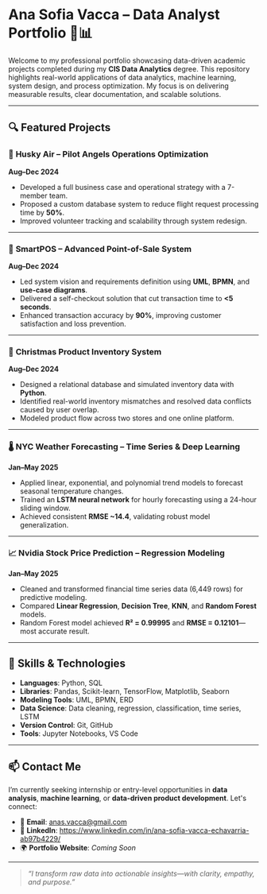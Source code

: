 
# Ana Sofia Vacca – Data Analyst Portfolio 💼📊

Welcome to my professional portfolio showcasing data-driven academic projects completed during my **CIS Data Analytics** degree. This repository highlights real-world applications of data analytics, machine learning, system design, and process optimization. My focus is on delivering measurable results, clear documentation, and scalable solutions.

---

## 🔍 Featured Projects

### 🚁 **Husky Air – Pilot Angels Operations Optimization**  
**Aug–Dec 2024**  
- Developed a full business case and operational strategy with a 7-member team.  
- Proposed a custom database system to reduce flight request processing time by **50%**.  
- Improved volunteer tracking and scalability through system redesign.

---

### 🛒 **SmartPOS – Advanced Point-of-Sale System**  
**Aug–Dec 2024**  
- Led system vision and requirements definition using **UML**, **BPMN**, and **use-case diagrams**.  
- Delivered a self-checkout solution that cut transaction time to **<5 seconds**.  
- Enhanced transaction accuracy by **90%**, improving customer satisfaction and loss prevention.

---

### 🎄 **Christmas Product Inventory System**  
**Aug–Dec 2024**  
- Designed a relational database and simulated inventory data with **Python**.  
- Identified real-world inventory mismatches and resolved data conflicts caused by user overlap.  
- Modeled product flow across two stores and one online platform.

---

### 🌡️ **NYC Weather Forecasting – Time Series & Deep Learning**  
**Jan–May 2025**  
- Applied linear, exponential, and polynomial trend models to forecast seasonal temperature changes.  
- Trained an **LSTM neural network** for hourly forecasting using a 24-hour sliding window.  
- Achieved consistent **RMSE ~14.4**, validating robust model generalization.

---

### 📈 **Nvidia Stock Price Prediction – Regression Modeling**  
**Jan–May 2025**  
- Cleaned and transformed financial time series data (6,449 rows) for predictive modeling.  
- Compared **Linear Regression**, **Decision Tree**, **KNN**, and **Random Forest** models.  
- Random Forest model achieved **R² = 0.99995** and **RMSE = 0.12101**—most accurate result.

---

## 🧰 Skills & Technologies

- **Languages**: Python, SQL  
- **Libraries**: Pandas, Scikit-learn, TensorFlow, Matplotlib, Seaborn  
- **Modeling Tools**: UML, BPMN, ERD  
- **Data Science**: Data cleaning, regression, classification, time series, LSTM  
- **Version Control**: Git, GitHub  
- **Tools**: Jupyter Notebooks, VS Code

---

## 📫 Contact Me

I’m currently seeking internship or entry-level opportunities in **data analysis**, **machine learning**, or **data-driven product development**. Let's connect:

- 📧 **Email**: anas.vacca@gmail.com
- 🔗 **LinkedIn**: https://www.linkedin.com/in/ana-sofia-vacca-echavarria-ab97b4229/
- 🌍 **Portfolio Website**: *Coming Soon*

---

> *“I transform raw data into actionable insights—with clarity, empathy, and purpose.”*


